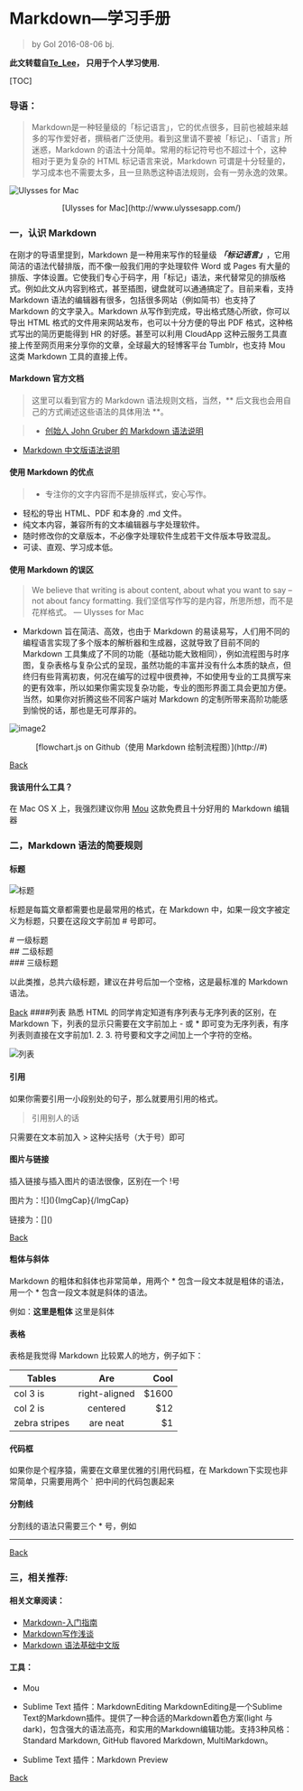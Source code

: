 # Markdown—学习手册
  >  by Gol 2016-08-06 bj.

**此文转载自[Te_Lee](http://www.jianshu.com/p/1e402922ee32)， 只用于个人学习使用.**
 
[TOC]
 
### 导语：
> Markdown是一种轻量级的「标记语言」，它的优点很多，目前也被越来越多的写作爱好者，撰稿者广泛使用。看到这里请不要被「标记」、「语言」所迷惑，Markdown 的语法十分简单。常用的标记符号也不超过十个，这种相对于更为复杂的 HTML 标记语言来说，Markdown 可谓是十分轻量的，学习成本也不需要太多，且一旦熟悉这种语法规则，会有一劳永逸的效果。

![Ulysses for Mac](http://ww3.sinaimg.cn/large/6aee7dbbjw1eqft66xcg3j21kw12mdub.jpg)

<center>[Ulysses for Mac](http://www.ulyssesapp.com/)</center>


### 一，<span id="title_first">认识 Markdown</span>

  在刚才的导语里提到，Markdown 是一种用来写作的轻量级 ***「标记语言」***，它用简洁的语法代替排版，而不像一般我们用的字处理软件 Word 或 Pages 有大量的排版、字体设置。它使我们专心于码字，用「标记」语法，来代替常见的排版格式。例如此文从内容到格式，甚至插图，键盘就可以通通搞定了。目前来看，支持 Markdown 语法的编辑器有很多，包括很多网站（例如简书）也支持了 Markdown 的文字录入。Markdown 从写作到完成，导出格式随心所欲，你可以导出 HTML 格式的文件用来网站发布，也可以十分方便的导出 PDF 格式，这种格式写出的简历更能得到 HR 的好感。甚至可以利用 CloudApp 这种云服务工具直接上传至网页用来分享你的文章，全球最大的轻博客平台 Tumblr，也支持 Mou 这类 Markdown 工具的直接上传。

#### Markdown 官方文档
>这里可以看到官方的 Markdown 语法规则文档，当然，** 后文我也会用自己的方式阐述这些语法的具体用法 **。

> * [创始人 John Gruber 的 Markdown 语法说明](http://ww3.sinaimg.cn/large/6aee7dbbjw1eqft66xcg3j21kw12mdub.jpg)
* [Markdown 中文版语法说明](http://ww3.sinaimg.cn/large/6aee7dbbjw1eqft66xcg3j21kw12mdub.jpg)

#### 使用 Markdown 的优点
> * 专注你的文字内容而不是排版样式，安心写作。
* 轻松的导出 HTML、PDF 和本身的 .md 文件。
* 纯文本内容，兼容所有的文本编辑器与字处理软件。
* 随时修改你的文章版本，不必像字处理软件生成若干文件版本导致混乱。
* 可读、直观、学习成本低。

#### 使用 Markdown 的误区
> We believe that writing is about content, about what you want to say – not about fancy formatting. 
我们坚信写作写的是内容，所思所想，而不是花样格式。
— Ulysses for Mac

* Markdown 旨在简洁、高效，也由于 Markdown 的易读易写，人们用不同的编程语言实现了多个版本的解析器和生成器，这就导致了目前不同的 Markdown 工具集成了不同的功能（基础功能大致相同），例如流程图与时序图，复杂表格与复杂公式的呈现，虽然功能的丰富并没有什么本质的缺点，但终归有些背离初衷，何况在编写的过程中很费神，不如使用专业的工具撰写来的更有效率，所以如果你需实现复杂功能，专业的图形界面工具会更加方便。当然，如果你对折腾这些不同客户端对 Markdown 的定制所带来高阶功能感到愉悦的话，那也是无可厚非的。

![image2](http://ww2.sinaimg.cn/large/6aee7dbbgw1eq320claw3j21kw0kjdpc.jpg)

<center>[flowchart.js on Github（使用 Markdown 绘制流程图）](http://#)</center>

[Back](#markdown)
#### 我该用什么工具？

在 Mac OS X 上，我强烈建议你用 [Mou](http://25.io/mou/) 这款免费且十分好用的 Markdown 编辑器


### 二，<span id="title_sec">Markdown 语法的简要规则</span>
#### 标题
![标题](http://ww1.sinaimg.cn/large/6aee7dbbgw1effeaclhiyj20eh09cwez.jpg)

标题是每篇文章都需要也是最常用的格式，在 Markdown 中，如果一段文字被定义为标题，只要在这段文字前加 # 号即可。

\# 一级标题  
\#\# 二级标题  
\#\#\# 三级标题  

以此类推，总共六级标题，建议在井号后加一个空格，这是最标准的 Markdown 语法。

[Back](#markdown)
####列表
 熟悉 HTML 的同学肯定知道有序列表与无序列表的区别，在 Markdown 下，列表的显示只需要在文字前加上 - 或 * 即可变为无序列表，有序列表则直接在文字前加1. 2. 3. 符号要和文字之间加上一个字符的空格。

![列表](http://ww4.sinaimg.cn/large/6aee7dbbgw1effew5aftij20d80bz3yw.jpg)

#### 引用
如果你需要引用一小段别处的句子，那么就要用引用的格式。
> 引用别人的话

只需要在文本前加入 > 这种尖括号（大于号）即可


#### 图片与链接

插入链接与插入图片的语法很像，区别在一个 !号

图片为：\!\[\]\(\)\{ImgCap\}\{/ImgCap\}

链接为：\[\]\(\)

[Back](#markdown)

#### 粗体与斜体

Markdown 的粗体和斜体也非常简单，用两个 * 包含一段文本就是粗体的语法，用一个 * 包含一段文本就是斜体的语法。

例如：**这里是粗体** 这里是斜体

#### 表格
表格是我觉得 Markdown 比较累人的地方，例子如下：

| Tables        | Are           | Cool  |
| ------------- |:-------------:| -----:|
| col 3 is      | right-aligned | $1600 |
| col 2 is      | centered      |   $12 |
| zebra stripes | are neat      |    $1 |

#### 代码框 
如果你是个程序猿，需要在文章里优雅的引用代码框，在 Markdown下实现也非常简单，只需要用两个 ` 把中间的代码包裹起来 

#### 分割线

分割线的语法只需要三个 * 号，例如

---

[Back](#markdown)
### 三，<span id="title_third">相关推荐</span>:

#### 相关文章阅读：

* [Markdown-入门指南](http://www.jianshu.com/p/1e402922ee32)
* [Markdown写作浅谈](http://www.yangzhiping.com/tech/r-markdown-knitr.html)
* [Markdown 语法基础中文版](http://wowubuntu.com/markdown/)

#### 工具：            

* Mou
* Sublime Text 插件：MarkdownEditing 
   MarkdownEditing是一个Sublime Text的Markdown插件。提供了一种合适的Markdown着色方案(light 与 dark)，包含强大的语法高亮，和实用的Markdown编辑功能。支持3种风格：Standard Markdown, GitHub flavored Markdown, MultiMarkdown。

* Sublime Text 插件：Markdown Preview          


[Back](#markdown)
